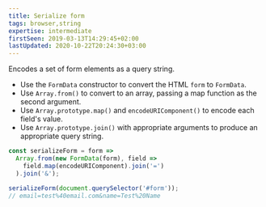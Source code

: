 ```yaml
---
title: Serialize form
tags: browser,string
expertise: intermediate
firstSeen: 2019-03-13T14:29:45+02:00
lastUpdated: 2020-10-22T20:24:30+03:00
---
```


Encodes a set of form elements as a query string.

- Use the `FormData` constructor to convert the HTML `form` to `FormData`.
- Use `Array.from()` to convert to an array, passing a map function as the second argument.
- Use `Array.prototype.map()` and `encodeURIComponent()` to encode each field's value.
- Use `Array.prototype.join()` with appropriate arguments to produce an appropriate query string.

```js
const serializeForm = form =>
  Array.from(new FormData(form), field =>
    field.map(encodeURIComponent).join('=')
  ).join('&');
```

```js
serializeForm(document.querySelector('#form'));
// email=test%40email.com&name=Test%20Name
```
